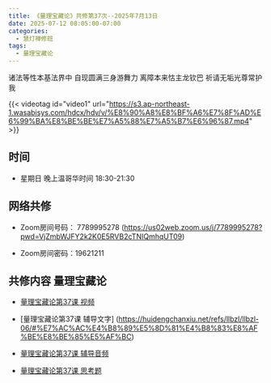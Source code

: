 ```yaml
---
title: 《量理宝藏论》共修第37次--2025年7月13日
date: 2025-07-12 08:05:00-07:00
categories:
  - 慧灯禅修班
tags:
  - 量理宝藏论
---
```

诸法等性本基法界中 自现圆满三身游舞力 离障本来怙主龙钦巴 祈请无垢光尊常护我

{{< videotag id="video1" url="https://s3.ap-northeast-1.wasabisys.com/hdcx/hdv/v/%E8%90%A8%E8%BF%A6%E7%8F%AD%E6%99%BA%E8%BE%BE%E7%A5%88%E7%A5%B7%E6%96%87.mp4" >}}

## 时间


* 星期日 晚上温哥华时间 18:30-21:30


## 网络共修


* Zoom房间号码： 7789995278 (https://us02web.zoom.us/j/7789995278?pwd=VjZmbWJFY2k2K0E5RVB2cTNIQmhqUT09)


* Zoom房间密码：19621211


## 共修内容 量理宝藏论


* [量理宝藏论第37课 视频](https://huidengchanxiu.net/refs/llbzl/llbzl-06/#%E7%AC%AC%E4%B8%89%E5%8D%81%E4%B8%83%E8%AF%BE)

* [量理宝藏论第37课 辅导文字] (https://huidengchanxiu.net/refs/llbzl/llbzl-06/#%E7%AC%AC%E4%B8%89%E5%8D%81%E4%B8%83%E8%AF%BE%E8%BE%85%E5%AF%BC)

* [量理宝藏论第37课 辅导音频](https://box.hdcxb.net/%E7%A6%85%E4%BF%AE%E7%8F%AD/037-%E9%87%8F%E7%90%86%E5%AE%9D%E8%97%8F%E8%AE%BA/%E8%BE%85%E5%AF%BC-%E6%99%BA%E8%AF%9A%E5%A0%AA%E5%B8%83%E7%AC%AC1%E6%AC%A1%E8%AE%B2%E8%A7%A3%E4%BA%8E2006%E8%87%B307%E5%B9%B4?page=2)

* [量理宝藏论第37课 思考题 ](https://huidengchanxiu.net/refs/llbzl/llbzl-qa#%E7%AC%AC37%E8%AF%BE)


